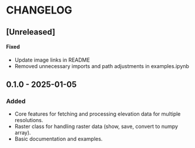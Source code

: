 # CHANGELOG

## [Unreleased]
#### Fixed
- Update image links in README
- Removed unnecessary imports and path adjustments in examples.ipynb

## 0.1.0 - 2025-01-05
### Added
- Core features for fetching and processing elevation data for multiple resolutions.
- Raster class for handling raster data (show, save, convert to numpy array).
- Basic documentation and examples.

